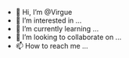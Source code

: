 - 👋 Hi, I’m @Virgue
- 👀 I’m interested in ...
- 🌱 I’m currently learning ...
- 💞️ I’m looking to collaborate on ...
- 📫 How to reach me ...

<!---
Virgue/Virgue is a ✨ special ✨ repository because its `README.md` (this file) appears on your GitHub profile.
You can click the Preview link to take a look at your changes.
--->

